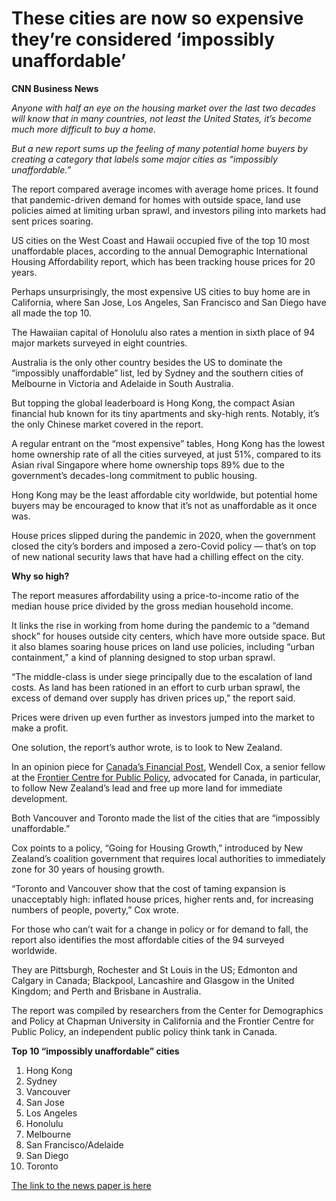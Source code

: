 # These cities are now so expensive they’re considered ‘impossibly unaffordable’

**CNN Business News**

*Anyone with half an eye on the housing market over the last two decades will know that in many countries, not least the United States, it’s become much more difficult to buy a home.*

*But a new report sums up the feeling of many potential home buyers by creating a category that labels some major cities as “impossibly unaffordable.”*

The report compared average incomes with average home prices. It found that pandemic-driven demand for homes with outside space, land use policies aimed at limiting urban sprawl, and investors piling into markets had sent prices soaring.

US cities on the West Coast and Hawaii occupied five of the top 10 most unaffordable places, according to the annual Demographic International Housing Affordability report, which has been tracking house prices for 20 years.

Perhaps unsurprisingly, the most expensive US cities to buy home are in California, where San Jose, Los Angeles, San Francisco and San Diego have all made the top 10.

The Hawaiian capital of Honolulu also rates a mention in sixth place of 94 major markets surveyed in eight countries.

Australia is the only other country besides the US to dominate the “impossibly unaffordable” list, led by Sydney and the southern cities of Melbourne in Victoria and Adelaide in South Australia.

But topping the global leaderboard is Hong Kong, the compact Asian financial hub known for its tiny apartments and sky-high rents. Notably, it’s the only Chinese market covered in the report.

A regular entrant on the “most expensive” tables, Hong Kong has the lowest home ownership rate of all the cities surveyed, at just 51%, compared to its Asian rival Singapore where home ownership tops 89% due to the government’s decades-long commitment to public housing.

Hong Kong may be the least affordable city worldwide, but potential home buyers may be encouraged to know that it’s not as unaffordable as it once was.

House prices slipped during the pandemic in 2020, when the government closed the city’s borders and imposed a zero-Covid policy — that’s on top of new national security laws that have had a chilling effect on the city.

**Why so high?**

The report measures affordability using a price-to-income ratio of the median house price divided by the gross median household income.

It links the rise in working from home during the pandemic to a “demand shock” for houses outside city centers, which have more outside space. But it also blames soaring house prices on land use policies, including “urban containment,” a kind of planning designed to stop urban sprawl.

“The middle-class is under siege principally due to the escalation of land costs. As land has been rationed in an effort to curb urban sprawl, the excess of demand over supply has driven prices up,” the report said.

Prices were driven up even further as investors jumped into the market to make a profit.

One solution, the report’s author wrote, is to look to New Zealand.

In an opinion piece for [Canada’s Financial Post](https://financialpost.com/opinion/canada-new-zealand-housing-free-up-land), Wendell Cox, a senior fellow at the [Frontier Centre for Public Policy](https://fcpp.org/), advocated for Canada, in particular, to follow New Zealand’s lead and free up more land for immediate development.

Both Vancouver and Toronto made the list of the cities that are “impossibly unaffordable.”

Cox points to a policy, “Going for Housing Growth,” introduced by New Zealand’s coalition government that requires local authorities to immediately zone for 30 years of housing growth.

“Toronto and Vancouver show that the cost of taming expansion is unacceptably high: inflated house prices, higher rents and, for increasing numbers of people, poverty,” Cox wrote.

For those who can’t wait for a change in policy or for demand to fall, the report also identifies the most affordable cities of the 94 surveyed worldwide.

They are Pittsburgh, Rochester and St Louis in the US; Edmonton and Calgary in Canada; Blackpool, Lancashire and Glasgow in the United Kingdom; and Perth and Brisbane in Australia.

The report was compiled by researchers from the Center for Demographics and Policy at Chapman University in California and the Frontier Centre for Public Policy, an independent public policy think tank in Canada.

**Top 10 “impossibly unaffordable” cities**
1. Hong Kong
2. Sydney
3. Vancouver
4. San Jose
5. Los Angeles
6. Honolulu
7. Melbourne
8. San Francisco/Adelaide
9. San Diego
10. Toronto


[The link to the news paper is here](https://www.cnn.com/2024/06/14/business/house-prices-impossibly-unaffordable-intl-hnk/index.html)
